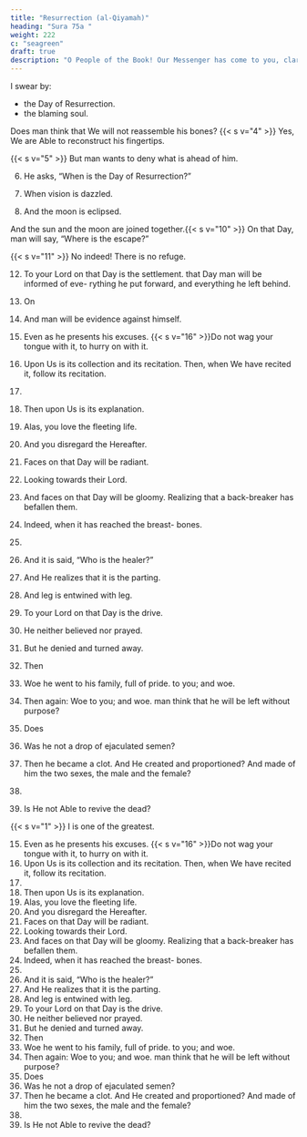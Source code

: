 ```yaml
---
title: "Resurrection (al-Qiyamah)"
heading: "Sura 75a "
weight: 222
c: "seagreen"
draft: true
description: "O People of the Book! Our Messenger has come to you, clarifying for you much of what you kept hidden of the Book, and overlooking much. A light from Enki has come to you, and a clear Book."
---
```



I swear by:
- the Day of Resurrection.
- the blaming soul.

Does man think that We will not reassemble his bones?
{{< s v="4" >}}  Yes, We are Able to reconstruct his fingertips.

{{< s v="5" >}}  But man wants to deny what is ahead of him.

6. He asks, “When is the Day of Resurrection?”

7. When vision is dazzled.

8. And the moon is eclipsed.

And the sun and the moon are joined together.{{< s v="10" >}}  On that Day, man will say, “Where is the
escape?”

{{< s v="11" >}}  No indeed! There is no refuge.

12. To your Lord on that Day is the settlement.
that Day man will be informed of eve-
rything he put forward, and everything he left
behind.

13. On
14. And man will be evidence against himself.
15. Even as he presents his excuses.
{{< s v="16" >}}Do not wag your tongue with it, to hurry
on with it.
17. Upon
Us is its collection and its recitation.
Then, when We have recited it, follow its
recitation.
18.
19. Then upon Us is its explanation.
20. Alas, you love the fleeting life.
21. And
you disregard the Hereafter.
22. Faces
on that Day will be radiant.
23. Looking
towards their Lord.
24. And
faces on that Day will be gloomy.
Realizing that a back-breaker has befallen
them.
26. Indeed, when it has reached the breast-
bones.
25.
27. And it is said, “Who is the healer?”
28. And He realizes that it is the parting.
29. And leg is entwined with leg.
30. To your Lord on that Day is the drive.
31. He neither believed nor prayed.
32. But
he denied and turned away.
33. Then
34. Woe
he went to his family, full of pride.
to you; and woe.
35. Then
again: Woe to you; and woe.
man think that he will be left without
purpose?
36. Does
37. Was
he not a drop of ejaculated semen?
38. Then he became a clot. And He created and
proportioned?
And made of him the two sexes, the male
and the female?
39.
40. Is He not Able to revive the dead?



{{< s v="1" >}}  I
is one of the greatest.

15. Even
as he presents his excuses.
{{< s v="16" >}}Do not wag your tongue with it, to hurry
on with it.
17. Upon
Us is its collection and its recitation.
Then, when We have recited it, follow its
recitation.
18.
19. Then upon Us is its explanation.
20. Alas, you love the fleeting life.
21. And
you disregard the Hereafter.
22. Faces
on that Day will be radiant.
23. Looking
towards their Lord.
24. And
faces on that Day will be gloomy.
Realizing that a back-breaker has befallen
them.
26. Indeed, when it has reached the breast-
bones.
25.
27. And it is said, “Who is the healer?”
28. And He realizes that it is the parting.
29. And leg is entwined with leg.
30. To your Lord on that Day is the drive.
31. He neither believed nor prayed.
32. But
he denied and turned away.
33. Then
34. Woe
he went to his family, full of pride.
to you; and woe.
35. Then
again: Woe to you; and woe.
man think that he will be left without
purpose?
36. Does
37. Was
he not a drop of ejaculated semen?
38. Then he became a clot. And He created and
proportioned?
And made of him the two sexes, the male
and the female?
39.
40. Is
He not Able to revive the dead?
